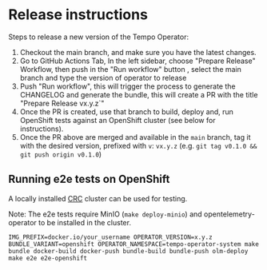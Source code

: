 # Release instructions

Steps to release a new version of the Tempo Operator:

1. Checkout the main branch, and make sure you have the latest changes.
1. Go to GitHub Actions Tab, In the left sidebar, choose "Prepare Release" Workflow, then push in the "Run workflow" button , select the main branch and type the version of operator to release
1. Push "Run workflow", this will trigger the process to generate the CHANGELOG and generate the bundle, this will create a PR with the title "Prepare Release vx.y.z`"
1. Once the PR is created, use that branch to build, deploy and, run OpenShift tests against an OpenShift cluster (see below for instructions).
1. Once the PR above are merged and available in the `main` branch, tag it with the desired version, prefixed with `v`: `vx.y.z` (e.g. `git tag v0.1.0 && git push origin v0.1.0`)

## Running e2e tests on OpenShift
A locally installed [CRC](https://github.com/crc-org/crc) cluster can be used for testing.

Note: The e2e tests require MinIO (`make deploy-minio`) and opentelemetry-operator to be installed in the cluster.

```
IMG_PREFIX=docker.io/your_username OPERATOR_VERSION=x.y.z BUNDLE_VARIANT=openshift OPERATOR_NAMESPACE=tempo-operator-system make bundle docker-build docker-push bundle-build bundle-push olm-deploy
make e2e e2e-openshift
```
